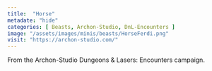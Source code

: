 ```yaml
---
title:  "Horse"
metadate: "hide"
categories: [ Beasts, Archon-Studio, DnL-Encounters ]
image: "/assets/images/minis/beasts/HorseFerdi.png"
visit: "https://archon-studio.com/"
---
```

From the Archon-Studio Dungeons & Lasers: Encounters campaign.